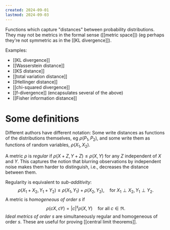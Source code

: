 ```yaml
---
created: 2024-09-01
lastmod: 2024-09-03
---
```

Functions which capture "distances" between probability distributions. They may not be metrics in the formal sense ([[metric space]]) (eg perhaps they're not symmetric as in the [[KL divergence]]). 

Examples: 
- [[KL divergence]]
- [[Wasserstein distance]]
- [[KS distance]]
- [[total variation distance]]
- [[Hellinger distance]]
- [[chi-squared divergence]]
- [[f-divergence]] (encapsulates several of the above)
- [[Fisher information distance]]

# Some definitions

Different authors have different notation: Some write distances as functions of the distributions themselves, eg $\rho(P_1,P_2)$, and some write them as functions of random variables, $\rho(X_1,X_2)$. 

A metric $\rho$ is _regular_ if $\rho(X + Z, Y + Z)\leq \rho(X,Y)$ for any $Z$ independent of $X$ and $Y$. This captures the notion that blurring observations by independent noise makes them harder to distinguish, i.e., decreases the distance between them. 

Regularity is equivalent to _sub-additivity_: 
$$
\rho(X_1 + X_2, Y_1+ Y_2)\leq \rho(X_1,Y_1) + \rho(X_2,Y_2),\quad \text{for } X_1\perp X_2, Y_1\perp Y_2.
$$
A metric is _homogeneous of order_ $s$ if 
$$
\rho(cX,cY) = |c|^s \rho(X,Y)\quad \text{for all }c\in\Re.
$$
_Ideal metrics of order_ $s$ are simultaneously regular and homogeneous of order $s$. These are useful for proving [[central limit theorems]]. 